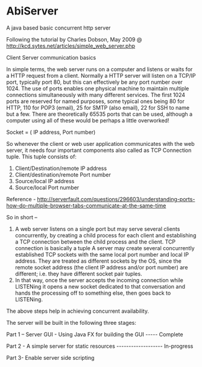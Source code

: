 # AbiServer
A java based basic concurrent http server

Following the tutorial by Charles Dobson, May 2009 @ http://kcd.sytes.net/articles/simple_web_server.php

Client Server communication basics

In simple terms, the web server runs on a computer and listens or waits for a HTTP request from a client. Normally a HTTP server will listen on a TCP/IP port, typically port 80, but this can effectively be any port number over 1024. The use of ports enables one physical machine to maintain multiple connections simultaneously with many different services. The first 1024 ports are reserved for named purposes, some typical ones being 80 for HTTP, 110 for POP3 (email), 25 for SMTP (also email), 22 for SSH to name but a few. There are theoretically 65535 ports that can be used, although a computer using all of these would be perhaps a little overworked!

Socket = ( IP address, Port number)

So whenever the client or web user application communicates with the web server, it needs four important components also called as TCP Connection tuple. This tuple consists of:
1. Client/Destination/remote IP address
2. Client/destination/remote Port number
3. Source/local IP address
4. Source/local Port number

Reference - http://serverfault.com/questions/296603/understanding-ports-how-do-multiple-browser-tabs-communicate-at-the-same-time

So in short –
1) A web server listens on a single port but may serve several clients concurrently, by creating a child process for each client and establishing a TCP connection between the child process and the client.
	TCP connection is basically a tuple
A server may create several concurrently established TCP sockets with the same local port number and local IP address. They are treated as different sockets by the OS, since the remote socket address (the client IP address and/or port number) are different; i.e. they have different socket pair tuples.
2) In that way, once the server accepts the incoming connection while LISTENing it opens a new socket dedicated to that conversation and hands the processing off to something else, then goes back to LISTENing.


The above steps help in achieving concurrent availability.

The server will be built in the following three stages:

Part 1 – Server GUI - Using Java FX for building the GUI ----- Complete

Part 2 - A simple server for static resources ------------------- In-progress

Part 3- Enable server side scripting 

